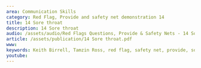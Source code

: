 ```yaml
---
area: Communication Skills
category: Red Flag, Provide and safety net demonstration 14
title: 14 Sore throat
description: 14 Sore throat
audio: /assets/audio/Red Flags Questions, Provide & Safety Nets - 14 Sore throat in childhood - MQ.mp3
article: /assets/publication/14 Sore throat.pdf
www: 
keywords: Keith Birrell, Tamzin Ross, red flag, safety net, provide, sore, throat, childhood
youtube: 
--- 
```

